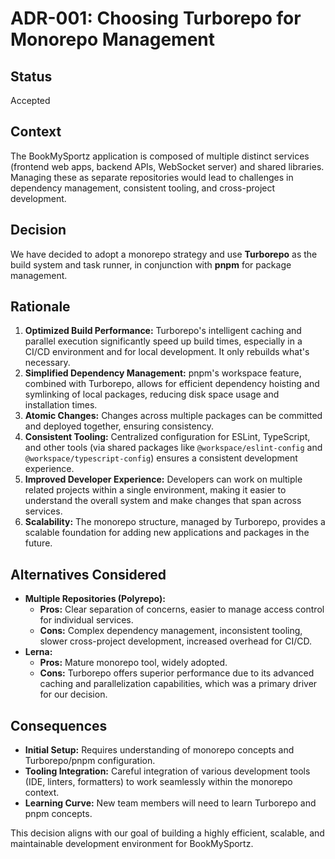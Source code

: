 # ADR-001: Choosing Turborepo for Monorepo Management

## Status

Accepted

## Context

The BookMySportz application is composed of multiple distinct services (frontend web apps, backend APIs, WebSocket server) and shared libraries. Managing these as separate repositories would lead to challenges in dependency management, consistent tooling, and cross-project development.

## Decision

We have decided to adopt a monorepo strategy and use **Turborepo** as the build system and task runner, in conjunction with **pnpm** for package management.

## Rationale

1.  **Optimized Build Performance:** Turborepo's intelligent caching and parallel execution significantly speed up build times, especially in a CI/CD environment and for local development. It only rebuilds what's necessary.
2.  **Simplified Dependency Management:** pnpm's workspace feature, combined with Turborepo, allows for efficient dependency hoisting and symlinking of local packages, reducing disk space usage and installation times.
3.  **Atomic Changes:** Changes across multiple packages can be committed and deployed together, ensuring consistency.
4.  **Consistent Tooling:** Centralized configuration for ESLint, TypeScript, and other tools (via shared packages like `@workspace/eslint-config` and `@workspace/typescript-config`) ensures a consistent development experience.
5.  **Improved Developer Experience:** Developers can work on multiple related projects within a single environment, making it easier to understand the overall system and make changes that span across services.
6.  **Scalability:** The monorepo structure, managed by Turborepo, provides a scalable foundation for adding new applications and packages in the future.

## Alternatives Considered

*   **Multiple Repositories (Polyrepo):**
    *   **Pros:** Clear separation of concerns, easier to manage access control for individual services.
    *   **Cons:** Complex dependency management, inconsistent tooling, slower cross-project development, increased overhead for CI/CD.
*   **Lerna:**
    *   **Pros:** Mature monorepo tool, widely adopted.
    *   **Cons:** Turborepo offers superior performance due to its advanced caching and parallelization capabilities, which was a primary driver for our decision.

## Consequences

*   **Initial Setup:** Requires understanding of monorepo concepts and Turborepo/pnpm configuration.
*   **Tooling Integration:** Careful integration of various development tools (IDE, linters, formatters) to work seamlessly within the monorepo context.
*   **Learning Curve:** New team members will need to learn Turborepo and pnpm concepts.

This decision aligns with our goal of building a highly efficient, scalable, and maintainable development environment for BookMySportz.
